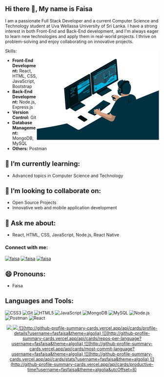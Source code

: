## Hi there 👋, My name is Faisa

I am a passionate Full Stack Developer and a current Computer Science and Technology student at Uva Wellassa University of Sri Lanka. I have a strong interest in both Front-End and Back-End development, and I'm always eager to learn new technologies and apply them in real-world projects. I thrive on problem-solving and enjoy collaborating on innovative projects.

<img align="right" alt="Coding" width="400" src="https://github.com/supravatm/supravatm/blob/main/src/code.gif">

 Skills:
- **Front-End Development:** React, HTML, CSS, JavaScript, Bootstrap
- **Back-End Development:** Node.js, Express.js
- **Version Control:** Git
- **Database Management:** MongoDB, MySQL
- **Others:**  Postman

## 🌱 I’m currently learning:
- Advanced topics in Computer Science and Technology

## 👯 I’m looking to collaborate on:
- Open Source Projects
- Innovative web and mobile application development

## 💬 Ask me about:
- React, HTML, CSS, JavaScript, Node.js, React Native


<h3 align="left">Connect with me:</h3>
<p align="left">
  <a href="https://www.linkedin.com/in/fathimafaisa/ target="blank"><img align="center"
      src="https://raw.githubusercontent.com/rahuldkjain/github-profile-readme-generator/master/src/images/icons/Social/linked-in-alt.svg"
      alt="faisa" height="30" width="40" /></a>
  <a href="https://www.facebook.com/profile.php?id=100070298961808" target="blank"><img align="center"
      src="https://raw.githubusercontent.com/rahuldkjain/github-profile-readme-generator/master/src/images/icons/Social/facebook.svg"
      alt="faisa" height="30" width="40" /></a>
  <a href="https://www.instagram.com/fai_sa20?igsh=ZjA0aDBkN2dzbGdj" target="blank"><img align="center"
      src="https://raw.githubusercontent.com/rahuldkjain/github-profile-readme-generator/master/src/images/icons/Social/instagram.svg"
      alt="faisa" height="30" width="40" /></a>

<br>

## 😄 Pronouns:
- Faisa

## Languages and Tools:
![CSS3](https://img.shields.io/badge/-CSS3-1572B6?style=flat&logo=CSS3&logoColor=white)
![Git](https://img.shields.io/badge/-Git-F05032?style=flat&logo=Git&logoColor=white)
![HTML5](https://img.shields.io/badge/-HTML5-E34F26?style=flat&logo=HTML5&logoColor=white)
![JavaScript](https://img.shields.io/badge/-JavaScript-F7DF1E?style=flat&logo=JavaScript&logoColor=black)
![MongoDB](https://img.shields.io/badge/-MongoDB-47A248?style=flat&logo=MongoDB&logoColor=white)
![MySQL](https://img.shields.io/badge/-MySQL-4479A1?style=flat&logo=MySQL&logoColor=white)
![Node.js](https://img.shields.io/badge/-Node.js-339933?style=flat&logo=Node.js&logoColor=white)
![Postman](https://img.shields.io/badge/-Postman-FF6C37?style=flat&logo=Postman&logoColor=white)
![React](https://img.shields.io/badge/-React-61DAFB?style=flat&logo=React&logoColor=black)

<p align="center">
<a href="https://github.com/fasfaisa">
  <img height="180em" src="https://github-readme-stats-eight-theta.vercel.app/api?username=fasfaisa&show_icons=true&theme=algolia&include_all_commits=true&count_private=true"/>
  <img height="180em" src="https://github-readme-stats-eight-theta.vercel.app/api/top-langs/?username=fasfaisa&layout=compact&langs_count=8&theme=algolia"/>
 ![](http://github-profile-summary-cards.vercel.app/api/cards/profile-details?username=fasfaisa&theme=algolia)
![](http://github-profile-summary-cards.vercel.app/api/cards/repos-per-language?username=fasfaisa&theme=algolia)
![](http://github-profile-summary-cards.vercel.app/api/cards/most-commit-language?username=fasfaisa&theme=algolia)
![](http://github-profile-summary-cards.vercel.app/api/cards/stats?username=fasfaisa&theme=algolia)
![](http://github-profile-summary-cards.vercel.app/api/cards/productive-time?username=fasfaisa&theme=algolia&utcOffset=8)
</a>
</p>



